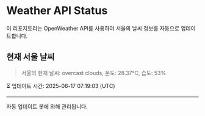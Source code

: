 
# Weather API Status

이 리포지토리는 OpenWeather API를 사용하여 서울의 날씨 정보를 자동으로 업데이트합니다.

## 현재 서울 날씨
> 서울의 현재 날씨: overcast clouds, 온도: 28.37°C, 습도: 53%

⏳ 업데이트 시간: 2025-06-17 07:19:03 (UTC)

---
자동 업데이트 봇에 의해 관리됩니다.
